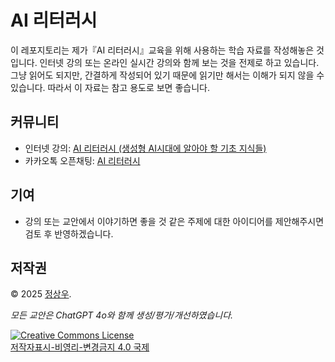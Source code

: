 # AI 리터러시

이 레포지토리는 제가『AI 리터러시』교육을 위해 사용하는 학습 자료를 작성해놓은 것입니다. 인터넷 강의 또는 온라인 실시간 강의와 함께 보는 것을 전제로 하고 있습니다. 그냥 읽어도 되지만, 간결하게 작성되어 있기 때문에 읽기만 해서는 이해가 되지 않을 수 있습니다. 따라서 이 자료는 참고 용도로 보면 좋습니다.

## 커뮤니티

- 인터넷 강의: [AI 리터러시 (생성형 AI시대에 알아야 할 기초 지식들)](https://inf.run/PXpzP)
- 카카오톡 오픈채팅: [AI 리터러시](https://open.kakao.com/o/g60PShzh)

## 기여

- 강의 또는 교안에서 이야기하면 좋을 것 같은 주제에 대한 아이디어를 제안해주시면 검토 후 반영하겠습니다.

## 저작권

© 2025 [정상우](https://github.com/pronist).

*모든 교안은 ChatGPT 4o와 함께 생성/평가/개선하였습니다.*

<a rel="license" href="https://creativecommons.org/licenses/by-nc-nd/4.0/deed.ko"><img alt="Creative Commons License" style="border-width:0" src="https://i.creativecommons.org/l/by-nc-nd/4.0/88x31.png" /></a> <br> <a rel="license" href="https://creativecommons.org/licenses/by-nc-nd/4.0/deed.ko">저작자표시-비영리-변경금지 4.0 국제</a>
